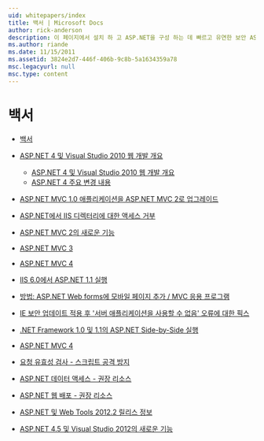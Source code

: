 ```yaml
---
uid: whitepapers/index
title: 백서 | Microsoft Docs
author: rick-anderson
description: 이 페이지에서 설치 하 고 ASP.NET을 구성 하는 데 빠르고 유연한 보안 ASP.NET 응용 프로그램을 작성 하는 데 도움이 하는 백서를 찾을 수 있습니다.
ms.author: riande
ms.date: 11/15/2011
ms.assetid: 3824e2d7-446f-406b-9c8b-5a1634359a78
msc.legacyurl: null
msc.type: content
---
```

<a name="whitepapers"></a>백서
====================
- [백서](overview.md)
- [ASP.NET 4 및 Visual Studio 2010 웹 개발 개요](aspnet4/index.md)

    - [ASP.NET 4 및 Visual Studio 2010 웹 개발 개요](aspnet4/overview.md)
    - [ASP.NET 4 주요 변경 내용](aspnet4/breaking-changes.md)
- [ASP.NET MVC 1.0 애플리케이션을 ASP.NET MVC 2로 업그레이드](aspnet-mvc2-upgrade-notes.md)
- [ASP.NET에서 IIS 디렉터리에 대한 액세스 거부](denied-access-to-iis-directories.md)
- [ASP.NET MVC 2의 새로운 기능](what-is-new-in-aspnet-mvc.md)
- [ASP.NET MVC 3](mvc3-release-notes.md)
- [ASP.NET MVC 4](mvc4-beta-release-notes.md)
- [IIS 6.0에서 ASP.NET 1.1 실행](aspnet-and-iis6.md)
- [방법: ASP.NET Web forms에 모바일 페이지 추가 / MVC 응용 프로그램](add-mobile-pages-to-your-aspnet-web-forms-mvc-application.md)
- [IE 보안 업데이트 적용 후 '서버 애플리케이션을 사용할 수 없음' 오류에 대한 픽스](ms03-32-issue.md)
- [.NET Framework 1.0 및 1.1의 ASP.NET Side-by-Side 실행](side-by-side-with-10.md)
- [ASP.NET MVC 4](mvc4-release-notes.md)
- [요청 유효성 검사 - 스크립트 공격 방지](request-validation.md)
- [ASP.NET 데이터 액세스 - 권장 리소스](aspnet-data-access-content-map.md)
- [ASP.NET 웹 배포 - 권장 리소스](aspnet-web-deployment-content-map.md)
- [ASP.NET 및 Web Tools 2012.2 릴리스 정보](aspnet-and-web-tools-20122-release-notes.md)
- [ASP.NET 4.5 및 Visual Studio 2012의 새로운 기능](whats-new-in-aspnet-45-and-visual-studio-2012.md)
